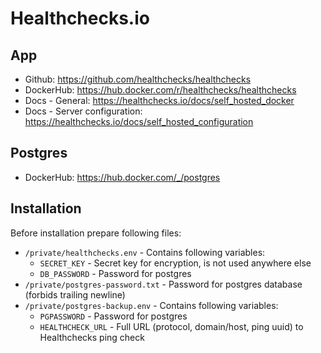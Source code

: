 # Healthchecks.io

## App

- Github: <https://github.com/healthchecks/healthchecks>
- DockerHub: <https://hub.docker.com/r/healthchecks/healthchecks>
- Docs - General: <https://healthchecks.io/docs/self_hosted_docker>
- Docs - Server configuration: <https://healthchecks.io/docs/self_hosted_configuration>

## Postgres

- DockerHub: <https://hub.docker.com/_/postgres>

## Installation

Before installation prepare following files:

- `/private/healthchecks.env` - Contains following variables:
  - `SECRET_KEY` - Secret key for encryption, is not used anywhere else
  - `DB_PASSWORD` - Password for postgres
- `/private/postgres-password.txt` - Password for postgres database (forbids trailing newline)
- `/private/postgres-backup.env` - Contains following variables:
  - `PGPASSWORD` - Password for postgres
  - `HEALTHCHECK_URL` - Full URL (protocol, domain/host, ping uuid) to Healthchecks ping check
